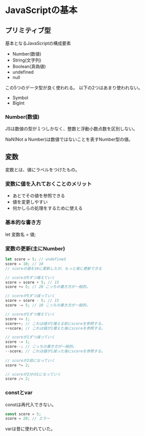 # JavaScriptの基本


## プリミティブ型   
基本となるJavaScriptの構成要素
- Number(数値)
- String(文字列)
- Boolean(真偽値)
- undefined
- null

この5つのデータ型が良く使われる。
以下の2つはあまり使われない。
- Symbol
- BigInt

### Number(数値)
JSは数値の型が１つしかなく、整数と浮動小数点数を区別しない。

NaN(Not a Number)は数値ではないことを表すNumber型の値。


## 変数
変数とは、値にラベルをつけたもの。
### 変数に値を入れておくことのメリット
- あとでその値を参照できる
- 値を変更しやすい
- 何かしらの処理をするために使える

### 基本的な書き方
let 変数名 = 値;

### 変数の更新(主にNumber)
``` JavaScript
let score = 5; // undefined
score = 10; // 10
// scoreの値を10に更新したが、もっと楽に更新できる

// scoreが5ずつ増えていく
score = score + 5; // 15
score += 5; // 20 こっちの書き方が一般的。

// scoreが5ずつ減っていく
score = score - 5; // 15
score -= 5; // 10 こっちの書き方が一般的。

// scoreが1ずつ増えていく
score += 1;
score++; // これは値が1増える前にscoreを参照する。
++score; // これは値が1増えた後にscoreを参照する。

// scoreが1ずつ減っていく
score -= 1;
score--; // こっちの書き方が一般的。
--score; // これは値が1減った後にscoreを参照する。
    
// scoreが2倍になっていく
score *= 2;

// scoreが2分の1になっていく
score /= 2;     
```

### constとvar
constは再代入できない。
``` JavaScript
const score = 5;
score = 20; // エラー
```

varは昔に使われていた。







